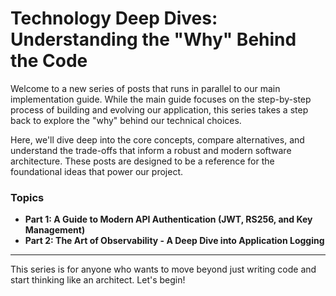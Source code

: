 # Technology Deep Dives: Understanding the "Why" Behind the Code

Welcome to a new series of posts that runs in parallel to our main implementation guide. While the main guide focuses on the step-by-step process of building and evolving our application, this series takes a step back to explore the "why" behind our technical choices.

Here, we'll dive deep into the core concepts, compare alternatives, and understand the trade-offs that inform a robust and modern software architecture. These posts are designed to be a reference for the foundational ideas that power our project.

### Topics

*   **Part 1: A Guide to Modern API Authentication (JWT, RS256, and Key Management)**
*   **Part 2: The Art of Observability - A Deep Dive into Application Logging**

---

This series is for anyone who wants to move beyond just writing code and start thinking like an architect. Let's begin!
